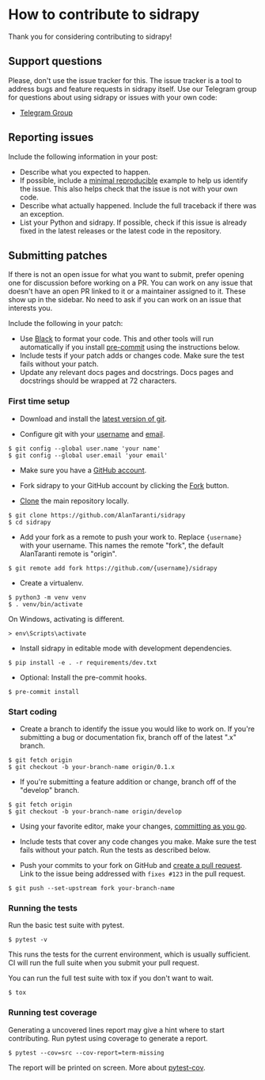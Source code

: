 # How to contribute to sidrapy
Thank you for considering contributing to sidrapy!

## Support questions
Please, don't use the issue tracker for this.
The issue tracker is a tool to address bugs and feature requests in sidrapy itself.
Use our Telegram group for questions about using sidrapy or issues with your own code:
* [Telegram Group](https://t.me/joinchat/AmdQix1KKeZ5KGpsKVFsKw)

## Reporting issues
Include the following information in your post:
* Describe what you expected to happen.
* If possible, include a [minimal reproducible](https://stackoverflow.com/help/minimal-reproducible-example) example to help us identify the issue. This also helps check that the issue is not with your own code.
* Describe what actually happened. Include the full traceback if there was an exception.
* List your Python and sidrapy. If possible, check if this issue is already fixed in the latest releases or the latest code in the repository.

## Submitting patches
If there is not an open issue for what you want to submit, prefer opening one for discussion before working on a PR. You can work on any issue that doesn't have an open PR linked to it or a maintainer assigned to it. These show up in the sidebar. No need to ask if you can work on an issue that interests you.

Include the following in your patch:
* Use [Black](https://black.readthedocs.io/) to format your code. This and other tools will run automatically if you install [pre-commit](https://pre-commit.com/) using the instructions below.
* Include tests if your patch adds or changes code. Make sure the test fails without your patch.
* Update any relevant docs pages and docstrings. Docs pages and docstrings should be wrapped at 72 characters.

### First time setup
* Download and install the [latest version of git](https://git-scm.com/downloads).

* Configure git with your [username](https://help.github.com/en/articles/setting-your-username-in-git) and [email](https://help.github.com/en/articles/setting-your-commit-email-address-in-git).
```shell script
$ git config --global user.name 'your name'
$ git config --global user.email 'your email'
```

* Make sure you have a [GitHub account](https://github.com/join).

* Fork sidrapy to your GitHub account by clicking the [Fork](https://github.com/AlanTaranti/sidrapy/fork) button.

* [Clone](https://help.github.com/en/articles/fork-a-repo#step-2-create-a-local-clone-of-your-fork) the main repository locally.
```shell script
$ git clone https://github.com/AlanTaranti/sidrapy
$ cd sidrapy
```

* Add your fork as a remote to push your work to. Replace `{username}` with your username. This names the remote "fork", the default AlanTaranti remote is "origin".
```shell script
$ git remote add fork https://github.com/{username}/sidrapy
```

* Create a virtualenv.
```shell script
$ python3 -m venv venv
$ . venv/bin/activate
```

On Windows, activating is different.
```shell script
> env\Scripts\activate
```

* Install sidrapy in editable mode with development dependencies.
```shell script
$ pip install -e . -r requirements/dev.txt
```

* Optional: Install the pre-commit hooks.
```shell script
$ pre-commit install
```

### Start coding

* Create a branch to identify the issue you would like to work on. If you're submitting a bug or documentation fix, branch off of the latest ".x" branch.
```shell script
$ git fetch origin
$ git checkout -b your-branch-name origin/0.1.x
```

* If you're submitting a feature addition or change, branch off of the "develop" branch.
```shell script
$ git fetch origin
$ git checkout -b your-branch-name origin/develop
```

* Using your favorite editor, make your changes, [committing as you go](https://dont-be-afraid-to-commit.readthedocs.io/en/latest/git/commandlinegit.html#commit-your-changes).

* Include tests that cover any code changes you make. Make sure the test fails without your patch. Run the tests as described below.

* Push your commits to your fork on GitHub and [create a pull request](https://help.github.com/en/articles/creating-a-pull-request). Link to the issue being addressed with `fixes #123` in the pull request.
```shell script
$ git push --set-upstream fork your-branch-name
```

### Running the tests
Run the basic test suite with pytest.
```shell script
$ pytest -v
```
This runs the tests for the current environment, which is usually sufficient. CI will run the full suite when you submit your pull request.

You can run the full test suite with tox if you don't want to wait.
```shell script
$ tox
```

### Running test coverage
Generating a uncovered lines report may give a hint where to start contributing.
Run pytest using coverage to generate a report.
```shell script
$ pytest --cov=src --cov-report=term-missing
```
The report will be printed on screen.
More about [pytest-cov](https://github.com/pytest-dev/pytest-cov).
